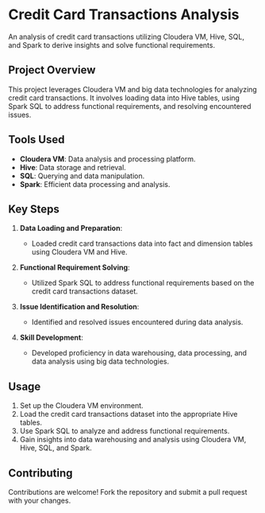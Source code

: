 # Credit Card Transactions Analysis

An analysis of credit card transactions utilizing Cloudera VM, Hive, SQL, and Spark to derive insights and solve functional requirements.

## Project Overview

This project leverages Cloudera VM and big data technologies for analyzing credit card transactions. It involves loading data into Hive tables, using Spark SQL to address functional requirements, and resolving encountered issues.

## Tools Used

- **Cloudera VM**: Data analysis and processing platform.
- **Hive**: Data storage and retrieval.
- **SQL**: Querying and data manipulation.
- **Spark**: Efficient data processing and analysis.

## Key Steps

1. **Data Loading and Preparation**:
   - Loaded credit card transactions data into fact and dimension tables using Cloudera VM and Hive.

2. **Functional Requirement Solving**:
   - Utilized Spark SQL to address functional requirements based on the credit card transactions dataset.

3. **Issue Identification and Resolution**:
   - Identified and resolved issues encountered during data analysis.

4. **Skill Development**:
   - Developed proficiency in data warehousing, data processing, and data analysis using big data technologies.

## Usage

1. Set up the Cloudera VM environment.
2. Load the credit card transactions dataset into the appropriate Hive tables.
3. Use Spark SQL to analyze and address functional requirements.
4. Gain insights into data warehousing and analysis using Cloudera VM, Hive, SQL, and Spark.

## Contributing

Contributions are welcome! Fork the repository and submit a pull request with your changes.
